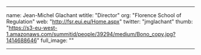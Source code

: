 
---
name: Jean-Michel Glachant
wtitle: "Director"
org: "Florence School of Regulation"
web: "http://fsr.eui.eu/Home.aspx"
twitter: "jmglachant"
thumb: "https://s3-eu-west-1.amazonaws.com/summitid/people/39294/medium/Bono_copy.jpg?1414688646"
full_image: ""

---